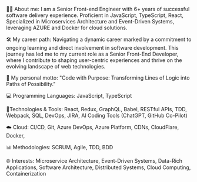 👨‍💻 About me: I am a Senior Front-end Engineer with 6+ years of successful software delivery experience. Proficient in JavaScript, TypeScript, React,
Specialized in Microservices Architecture and Event-Driven Systems, leveraging AZURE and Docker for cloud solutions.

🛠️ My career path: Navigating a dynamic career marked by a commitment to ongoing learning and direct involvement in software development. This journey has led me to my current role as a Senior Front-End Developer, where I contribute to shaping user-centric experiences and thrive on the evolving landscape of web technologies.

🚀 My personal motto: "Code with Purpose: Transforming Lines of Logic into Paths of Possibility."

💻 Programming Languages: JavaScript, TypeScript

🔧Technologies & Tools: React, Redux, GraphQL, Babel, RESTful APIs, TDD, Webpack, SQL, DevOps, JIRA, AI Coding Tools (ChatGPT, GitHub Co-Pilot)

☁️ Cloud: CI/CD, Git, Azure DevOps, Azure Platform, CDNs, CloudFlare, Docker,

📊 Methodologies: SCRUM, Agile, TDD, BDD

🌐 Interests: Microservice Architecture, Event-Driven Systems, Data-Rich Applications, Software Architecture, Distributed Systems, Cloud Computing, Containerization
